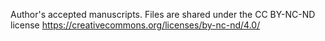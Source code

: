 Author's accepted manuscripts.
Files are shared under the CC BY-NC-ND license https://creativecommons.org/licenses/by-nc-nd/4.0/

